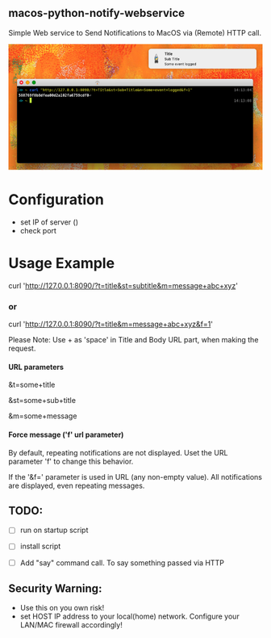 ## macos-python-notify-webservice

Simple Web service to Send Notifications to MacOS via (Remote) HTTP call.


![Demo](https://raw.githubusercontent.com/ggtd/macos-python-notify-webservice/master/README.images/notifiy_demo_curl_1.jpg "Demo")


# Configuration
- set IP of server ()
- check port

# Usage Example

curl 'http://127.0.0.1:8090/?t=title&st=subtitle&m=message+abc+xyz'

### or

curl 'http://127.0.0.1:8090/?t=title&m=message+abc+xyz&f=1'

Please Note: Use + as 'space' in Title and Body URL part, when making the request.

#### URL parameters
&t=some+title

&st=some+sub+title

&m=some+message

#### Force message ('f' url parameter)
By default, repeating notifications are not displayed. Uset the URL parameter 'f' to change this behavior.

If the '&f=' parameter is used in URL (any non-empty value). All notifications are displayed, even repeating messages.


## TODO:
- [ ] run on startup script
- [ ] install script
- [ ] Add "say" command call. To say something passed via HTTP


## Security Warning:
- Use this on you own risk!
- set HOST IP address to your local(home) network. Configure your LAN/MAC firewall accordingly!

